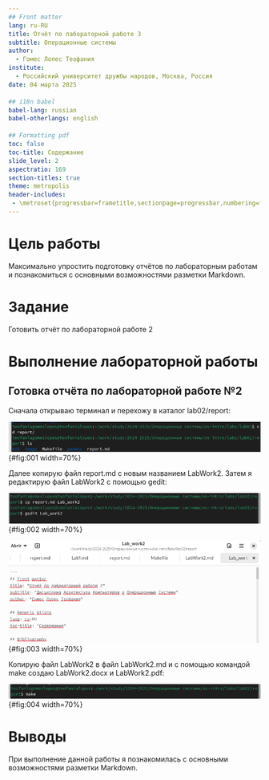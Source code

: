 ```yaml
---
## Front matter
lang: ru-RU
title: Отчёт по лабораторной работе 3
subtitle: Операционные системы
author:
  - Гомес Лопес Теофания
institute:
  - Российский университет дружбы народов, Москва, Россия
date: 04 марта 2025

## i18n babel
babel-lang: russian
babel-otherlangs: english

## Formatting pdf
toc: false
toc-title: Содержание
slide_level: 2
aspectratio: 169
section-titles: true
theme: metropolis
header-includes:
 - \metroset{progressbar=frametitle,sectionpage=progressbar,numbering=fraction}
---
```


# Цель работы

Максимально упростить подготовку отчётов по лабораторным работам и познакомиться с основными возможностями разметки Markdown.


# Задание

Готовить отчёт по лабораторной работе 2

# Выполнение лабораторной работы

## Готовка отчёта по лабораторной работе №2

Сначала открываю терминал и перехожу в каталог lab02/report:

![Каталог lab03/report](image/1.png){#fig:001 width=70%}

Далее копирую файл report.md с новым названием LabWork2. Затем я редактирую файл LabWork2 с помощью gedit:

![Копирование файла](image/2.png){#fig:002 width=70%}

![Редатирование](image/3.png){#fig:003 width=70%}

Копирую файл LabWork2 в файл LabWork2.md и с помощью командой make создаю LabWork2.docx и LabWork2.pdf:

![Создание abWork2.docx и LabWork2.pdf](image/4.png){#fig:004 width=70%}

# Выводы

При выполнение данной работы я познакомилась с основными возможностями разметки Markdown.

